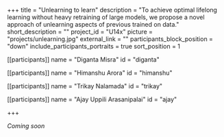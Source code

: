 +++
title = "Unlearning to learn"
description = "To achieve optimal lifelong learning without heavy retraining of large models, we propose a novel approach of unlearning aspects of previous trained on data."
short_description = ""
project_id = "U14x"
picture = "projects/unlearning.jpg"
external_link = ""
participants_block_position = "down"
include_participants_portraits = true
sort_position = 1

[[participants]]
    name = "Diganta Misra"
    id = "diganta"

[[participants]]
    name = "Himanshu Arora"
    id = "himanshu"

[[participants]]
    name = "Trikay Nalamada"
    id = "trikay"

[[participants]]
    name = "Ajay Uppili Arasanipalai"
    id = "ajay"

+++

*Coming soon*